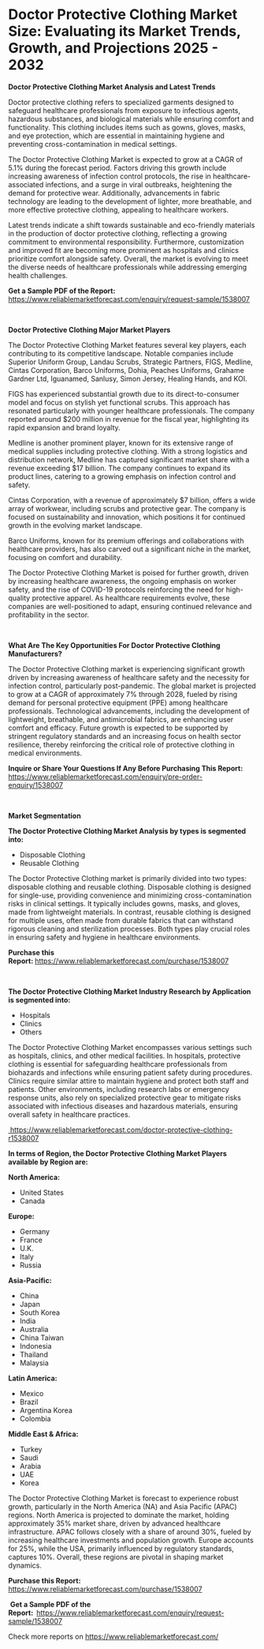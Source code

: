<p><h1>Doctor Protective Clothing Market Size: Evaluating its Market Trends, Growth, and Projections 2025 - 2032</h1></p><p><strong>Doctor Protective Clothing Market Analysis and Latest Trends</strong></p>
<p><p>Doctor protective clothing refers to specialized garments designed to safeguard healthcare professionals from exposure to infectious agents, hazardous substances, and biological materials while ensuring comfort and functionality. This clothing includes items such as gowns, gloves, masks, and eye protection, which are essential in maintaining hygiene and preventing cross-contamination in medical settings.</p><p>The Doctor Protective Clothing Market is expected to grow at a CAGR of 5.1% during the forecast period. Factors driving this growth include increasing awareness of infection control protocols, the rise in healthcare-associated infections, and a surge in viral outbreaks, heightening the demand for protective wear. Additionally, advancements in fabric technology are leading to the development of lighter, more breathable, and more effective protective clothing, appealing to healthcare workers.</p><p>Latest trends indicate a shift towards sustainable and eco-friendly materials in the production of doctor protective clothing, reflecting a growing commitment to environmental responsibility. Furthermore, customization and improved fit are becoming more prominent as hospitals and clinics prioritize comfort alongside safety. Overall, the market is evolving to meet the diverse needs of healthcare professionals while addressing emerging health challenges.</p></p>
<p><strong>Get a Sample PDF of the Report:&nbsp;</strong> <a href="https://www.reliablemarketforecast.com/enquiry/request-sample/1538007?utm_campaign=2332&utm_medium=2&utm_source=Github&utm_content=ia&utm_term=08022025&utm_id=doctor-protective-clothing">https://www.reliablemarketforecast.com/enquiry/request-sample/1538007</a></p>
<p>&nbsp;</p>
<p><strong>Doctor Protective Clothing Major Market Players</strong></p>
<p><p>The Doctor Protective Clothing Market features several key players, each contributing to its competitive landscape. Notable companies include Superior Uniform Group, Landau Scrubs, Strategic Partners, FIGS, Medline, Cintas Corporation, Barco Uniforms, Dohia, Peaches Uniforms, Grahame Gardner Ltd, Iguanamed, Sanlusy, Simon Jersey, Healing Hands, and KOI. </p><p>FIGS has experienced substantial growth due to its direct-to-consumer model and focus on stylish yet functional scrubs. This approach has resonated particularly with younger healthcare professionals. The company reported around $200 million in revenue for the fiscal year, highlighting its rapid expansion and brand loyalty.</p><p>Medline is another prominent player, known for its extensive range of medical supplies including protective clothing. With a strong logistics and distribution network, Medline has captured significant market share with a revenue exceeding $17 billion. The company continues to expand its product lines, catering to a growing emphasis on infection control and safety.</p><p>Cintas Corporation, with a revenue of approximately $7 billion, offers a wide array of workwear, including scrubs and protective gear. The company is focused on sustainability and innovation, which positions it for continued growth in the evolving market landscape.</p><p>Barco Uniforms, known for its premium offerings and collaborations with healthcare providers, has also carved out a significant niche in the market, focusing on comfort and durability.</p><p>The Doctor Protective Clothing Market is poised for further growth, driven by increasing healthcare awareness, the ongoing emphasis on worker safety, and the rise of COVID-19 protocols reinforcing the need for high-quality protective apparel. As healthcare requirements evolve, these companies are well-positioned to adapt, ensuring continued relevance and profitability in the sector.</p></p>
<p>&nbsp;</p>
<p><strong>What Are The Key Opportunities For Doctor Protective Clothing Manufacturers?</strong></p>
<p><p>The Doctor Protective Clothing market is experiencing significant growth driven by increasing awareness of healthcare safety and the necessity for infection control, particularly post-pandemic. The global market is projected to grow at a CAGR of approximately 7% through 2028, fueled by rising demand for personal protective equipment (PPE) among healthcare professionals. Technological advancements, including the development of lightweight, breathable, and antimicrobial fabrics, are enhancing user comfort and efficacy. Future growth is expected to be supported by stringent regulatory standards and an increasing focus on health sector resilience, thereby reinforcing the critical role of protective clothing in medical environments.</p></p>
<p><strong>Inquire or Share Your Questions If Any Before Purchasing This Report:</strong> <a href="https://www.reliablemarketforecast.com/enquiry/pre-order-enquiry/1538007?utm_campaign=2332&utm_medium=2&utm_source=Github&utm_content=ia&utm_term=08022025&utm_id=doctor-protective-clothing">https://www.reliablemarketforecast.com/enquiry/pre-order-enquiry/1538007</a></p>
<p>&nbsp;</p>
<p><strong>Market Segmentation</strong></p>
<p><strong>The Doctor Protective Clothing Market Analysis by types is segmented into:</strong></p>
<p><ul><li>Disposable Clothing</li><li>Reusable Clothing</li></ul></p>
<p><p>The Doctor Protective Clothing market is primarily divided into two types: disposable clothing and reusable clothing. Disposable clothing is designed for single-use, providing convenience and minimizing cross-contamination risks in clinical settings. It typically includes gowns, masks, and gloves, made from lightweight materials. In contrast, reusable clothing is designed for multiple uses, often made from durable fabrics that can withstand rigorous cleaning and sterilization processes. Both types play crucial roles in ensuring safety and hygiene in healthcare environments.</p></p>
<p><strong>Purchase this Report:&nbsp;</strong><a href="https://www.reliablemarketforecast.com/purchase/1538007?utm_campaign=2332&utm_medium=2&utm_source=Github&utm_content=ia&utm_term=08022025&utm_id=doctor-protective-clothing">https://www.reliablemarketforecast.com/purchase/1538007</a></p>
<p>&nbsp;</p>
<p><strong>The Doctor Protective Clothing Market Industry Research by Application is segmented into:</strong></p>
<p><ul><li>Hospitals</li><li>Clinics</li><li>Others</li></ul></p>
<p><p>The Doctor Protective Clothing Market encompasses various settings such as hospitals, clinics, and other medical facilities. In hospitals, protective clothing is essential for safeguarding healthcare professionals from biohazards and infections while ensuring patient safety during procedures. Clinics require similar attire to maintain hygiene and protect both staff and patients. Other environments, including research labs or emergency response units, also rely on specialized protective gear to mitigate risks associated with infectious diseases and hazardous materials, ensuring overall safety in healthcare practices.</p></p>
<p><a href="https://www.reliablemarketforecast.com/doctor-protective-clothing-r1538007?utm_campaign=2332&utm_medium=2&utm_source=Github&utm_content=ia&utm_term=08022025&utm_id=doctor-protective-clothing">&nbsp;https://www.reliablemarketforecast.com/doctor-protective-clothing-r1538007</a></p>
<p><strong>In terms of Region, the Doctor Protective Clothing Market Players available by Region are:</strong></p>
<p>
    <p> <strong> North America: </strong>
        <ul>
            <li>United States</li>
            <li>Canada</li>
        </ul>
        </p> 
    <p> <strong> Europe: </strong>
        <ul>
            <li>Germany</li>
            <li>France</li>
            <li>U.K.</li>
            <li>Italy</li>
            <li>Russia</li>
        </ul>
        </p> 
    <p> <strong> Asia-Pacific: </strong>
        <ul>
            <li>China</li>
            <li>Japan</li>
            <li>South Korea</li>
            <li>India</li>
            <li>Australia</li>
            <li>China Taiwan</li>
            <li>Indonesia</li>
            <li>Thailand</li>
            <li>Malaysia</li>
        </ul>
        </p> 
    <p> <strong> Latin America: </strong>
        <ul>
            <li>Mexico</li>
            <li>Brazil</li>
            <li>Argentina Korea</li>
            <li>Colombia</li>
        </ul>
        </p> 
    <p> <strong> Middle East & Africa: </strong>
        <ul>
            <li>Turkey</li>
            <li>Saudi</li>
            <li>Arabia</li>
            <li>UAE</li>
            <li>Korea</li>
        </ul>
    </p>
    </p>
<p><p>The Doctor Protective Clothing Market is forecast to experience robust growth, particularly in the North America (NA) and Asia Pacific (APAC) regions. North America is projected to dominate the market, holding approximately 35% market share, driven by advanced healthcare infrastructure. APAC follows closely with a share of around 30%, fueled by increasing healthcare investments and population growth. Europe accounts for 25%, while the USA, primarily influenced by regulatory standards, captures 10%. Overall, these regions are pivotal in shaping market dynamics.</p></p>
<p><strong>Purchase this Report: </strong><a href="https://www.reliablemarketforecast.com/purchase/1538007?utm_campaign=2332&utm_medium=2&utm_source=Github&utm_content=ia&utm_term=08022025&utm_id=doctor-protective-clothing">https://www.reliablemarketforecast.com/purchase/1538007</a></p>
<p>&nbsp;<strong>Get a Sample PDF of the Report:&nbsp;&nbsp;</strong><a href="https://www.reliablemarketforecast.com/enquiry/request-sample/1538007?utm_campaign=2332&utm_medium=2&utm_source=Github&utm_content=ia&utm_term=08022025&utm_id=doctor-protective-clothing">https://www.reliablemarketforecast.com/enquiry/request-sample/1538007</a></p>
<p><strong></strong></p>
<p>Check more reports on <a href="https://www.reliablemarketforecast.com/?utm_campaign=2332&utm_medium=2&utm_source=Github&utm_content=ia&utm_term=08022025&utm_id=doctor-protective-clothing">https://www.reliablemarketforecast.com/</a></p>